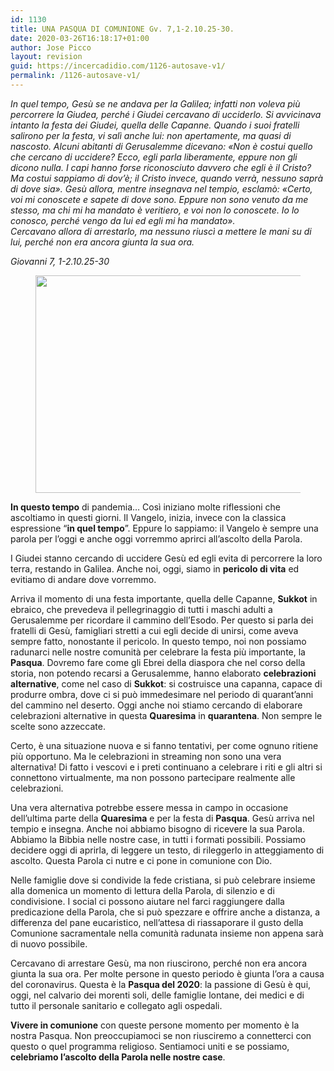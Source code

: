 ```yaml
---
id: 1130
title: UNA PASQUA DI COMUNIONE Gv. 7,1-2.10.25-30.
date: 2020-03-26T16:18:17+01:00
author: Jose Picco
layout: revision
guid: https://incercadidio.com/1126-autosave-v1/
permalink: /1126-autosave-v1/
---
```

_In quel tempo, Gesù se ne andava per la Galilea; infatti non voleva più percorrere la Giudea, perché i Giudei cercavano di ucciderlo. Si avvicinava intanto la festa dei Giudei, quella delle Capanne. Quando i suoi fratelli salirono per la festa, vi salì anche lui: non apertamente, ma quasi di nascosto. Alcuni abitanti di Gerusalemme dicevano: «Non è costui quello che cercano di uccidere? Ecco, egli parla liberamente, eppure non gli dicono nulla. I capi hanno forse riconosciuto davvero che egli è il Cristo? Ma costui sappiamo di dov&#8217;è; il Cristo invece, quando verrà, nessuno saprà di dove sia». Gesù allora, mentre insegnava nel tempio, esclamò: «Certo, voi mi conoscete e sapete di dove sono. Eppure non sono venuto da me stesso, ma chi mi ha mandato è veritiero, e voi non lo conoscete. Io lo conosco, perché vengo da lui ed egli mi ha mandato».  
Cercavano allora di arrestarlo, ma nessuno riuscì a mettere le mani su di lui, perché non era ancora giunta la sua ora._

<p class="has-text-align-right">
  <em>Giovanni 7, 1-2.10.25-30</em>
</p><figure class="wp-block-image size-large is-resized">

<img src="https://incercadidio.com/wp-content/uploads/2020/03/71.jpg" alt="" class="wp-image-1128" width="643" height="348" srcset="https://incercadidio.com/wp-content/uploads/2020/03/71.jpg 410w, https://incercadidio.com/wp-content/uploads/2020/03/71-300x162.jpg 300w" sizes="(max-width: 643px) 100vw, 643px" /> </figure> 

**In questo tempo** di pandemia… Così iniziano molte riflessioni che ascoltiamo in questi giorni. Il Vangelo, inizia, invece con la classica espressione “**in quel tempo**”. Eppure lo sappiamo: il Vangelo è sempre una parola per l’oggi e anche oggi vorremmo aprirci all’ascolto della Parola. 

I Giudei stanno cercando di uccidere Gesù ed egli evita di percorrere la loro terra, restando in Galilea. Anche noi, oggi, siamo in **pericolo di vita** ed evitiamo di andare dove vorremmo. 

Arriva il momento di una festa importante, quella delle Capanne, **Sukkot** in ebraico, che prevedeva il pellegrinaggio di tutti i maschi adulti a Gerusalemme per ricordare il cammino dell’Esodo. Per questo si parla dei fratelli di Gesù, famigliari stretti a cui egli decide di unirsi, come aveva sempre fatto, nonostante il pericolo. In questo tempo, noi non possiamo radunarci nelle nostre comunità per celebrare la festa più importante, la **Pasqua**. Dovremo fare come gli Ebrei della diaspora che nel corso della storia, non potendo recarsi a Gerusalemme, hanno elaborato **celebrazioni alternative**, come nel caso di **Sukkot**: si costruisce una capanna, capace di produrre ombra, dove ci si può immedesimare nel periodo di quarant’anni del cammino nel deserto. Oggi anche noi stiamo cercando di elaborare celebrazioni alternative in questa **Quaresima** in **quarantena**. Non sempre le scelte sono azzeccate. 

Certo, è una situazione nuova e si fanno tentativi, per come ognuno ritiene più opportuno. Ma le celebrazioni in streaming non sono una vera alternativa! Di fatto i vescovi e i preti continuano a celebrare i riti e gli altri si connettono virtualmente, ma non possono partecipare realmente alle celebrazioni. 



Una vera alternativa potrebbe essere messa in campo in occasione dell’ultima parte della **Quaresima** e per la festa di **Pasqua**. Gesù arriva nel tempio e insegna. Anche noi abbiamo bisogno di ricevere la sua Parola. Abbiamo la Bibbia nelle nostre case, in tutti i formati possibili. Possiamo decidere oggi di aprirla, di leggere un testo, di rileggerlo in atteggiamento di ascolto. Questa Parola ci nutre e ci pone in comunione con Dio. 

Nelle famiglie dove si condivide la fede cristiana, si può celebrare insieme alla domenica un momento di lettura della Parola, di silenzio e di condivisione. I social ci possono aiutare nel farci raggiungere dalla predicazione della Parola, che si può spezzare e offrire anche a distanza, a differenza del pane eucaristico, nell’attesa di riassaporare il gusto della Comunione sacramentale nella comunità radunata insieme non appena sarà di nuovo possibile. 

Cercavano di arrestare Gesù, ma non riuscirono, perché non era ancora giunta la sua ora. Per molte persone in questo periodo è giunta l’ora a causa del coronavirus. Questa è la **Pasqua del 2020**: la passione di Gesù è qui, oggi, nel calvario dei morenti soli, delle famiglie lontane, dei medici e di tutto il personale sanitario e collegato agli ospedali. 

**Vivere in comunione** con queste persone momento per momento è la nostra Pasqua. Non preoccupiamoci se non riusciremo a connetterci con questo o quel programma religioso. Sentiamoci uniti e se possiamo, **celebriamo l’ascolto della Parola nelle nostre case**.